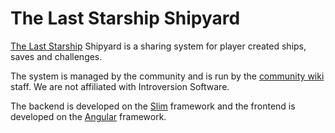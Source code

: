 # The Last Starship Shipyard

[The Last Starship][1] Shipyard is a sharing system for player created ships, saves and challenges.

The system is managed by the community and is run by the [community wiki][4] staff. We are not affiliated with Introversion Software.

The backend is developed on the [Slim][2] framework and the frontend is developed on the [Angular][3] framework.


 [1]: https://steamcommunity.com/app/1857080
 [2]: https://www.slimframework.com/
 [3]: https://angular.io/
 [4]: https://www.tls-wiki.com/wiki
